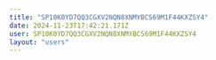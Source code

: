 ```yaml
---
title: "SP10K0YD7QQ3CGXV2NQN8XNMYBCS69M1F44KXZSY4"
date: 2024-11-23T17:42:21.171Z
user: SP10K0YD7QQ3CGXV2NQN8XNMYBCS69M1F44KXZSY4
layout: "users"
---
```

    